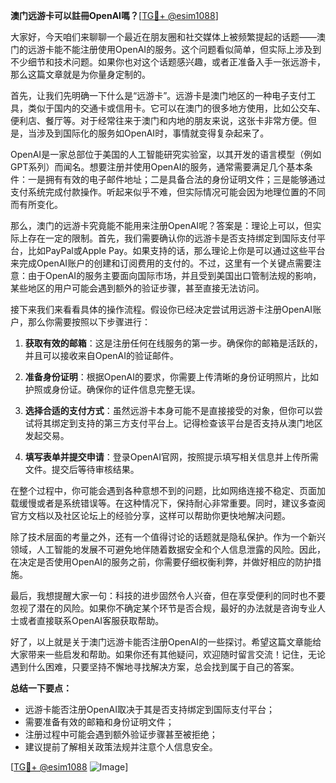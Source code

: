 **澳门远游卡可以註冊OpenAI嗎？**[[TG💪+ @esim1088](https://t.me/s/esim1088)]

大家好，今天咱们来聊聊一个最近在朋友圈和社交媒体上被频繁提起的话题——澳门的远游卡能不能注册使用OpenAI的服务。这个问题看似简单，但实际上涉及到不少细节和技术问题。如果你也对这个话题感兴趣，或者正准备入手一张远游卡，那么这篇文章就是为你量身定制的。

首先，让我们先明确一下什么是“远游卡”。远游卡是澳门地区的一种电子支付工具，类似于国内的交通卡或信用卡。它可以在澳门的很多地方使用，比如公交车、便利店、餐厅等。对于经常往来于澳门和内地的朋友来说，这张卡非常方便。但是，当涉及到国际化的服务如OpenAI时，事情就变得复杂起来了。

OpenAI是一家总部位于美国的人工智能研究实验室，以其开发的语言模型（例如GPT系列）而闻名。想要注册并使用OpenAI的服务，通常需要满足几个基本条件：一是拥有有效的电子邮件地址；二是具备合法的身份证明文件；三是能够通过支付系统完成付款操作。听起来似乎不难，但实际情况可能会因为地理位置的不同而有所变化。

那么，澳门的远游卡究竟能不能用来注册OpenAI呢？答案是：理论上可以，但实际上存在一定的限制。首先，我们需要确认你的远游卡是否支持绑定到国际支付平台，比如PayPal或Apple Pay。如果支持的话，那么理论上你是可以通过这些平台来完成OpenAI账户的创建和订阅费用的支付的。不过，这里有一个关键点需要注意：由于OpenAI的服务主要面向国际市场，并且受到美国出口管制法规的影响，某些地区的用户可能会遇到额外的验证步骤，甚至直接无法访问。

接下来我们来看看具体的操作流程。假设你已经决定尝试用远游卡注册OpenAI账户，那么你需要按照以下步骤进行：

1. **获取有效的邮箱**：这是注册任何在线服务的第一步。确保你的邮箱是活跃的，并且可以接收来自OpenAI的验证邮件。
   
2. **准备身份证明**：根据OpenAI的要求，你需要上传清晰的身份证明照片，比如护照或身份证。确保你的证件信息完整无误。

3. **选择合适的支付方式**：虽然远游卡本身可能不是直接接受的对象，但你可以尝试将其绑定到支持的第三方支付平台上。记得检查该平台是否支持从澳门地区发起交易。

4. **填写表单并提交申请**：登录OpenAI官网，按照提示填写相关信息并上传所需文件。提交后等待审核结果。

在整个过程中，你可能会遇到各种意想不到的问题，比如网络连接不稳定、页面加载缓慢或者是系统错误等。在这种情况下，保持耐心非常重要。同时，建议多查阅官方文档以及社区论坛上的经验分享，这样可以帮助你更快地解决问题。

除了技术层面的考量之外，还有一个值得讨论的话题就是隐私保护。作为一个新兴领域，人工智能的发展不可避免地伴随着数据安全和个人信息泄露的风险。因此，在决定是否使用OpenAI的服务之前，你需要仔细权衡利弊，并做好相应的防护措施。

最后，我想提醒大家一句：科技的进步固然令人兴奋，但在享受便利的同时也不要忽视了潜在的风险。如果你不确定某个环节是否合规，最好的办法就是咨询专业人士或者直接联系OpenAI客服获取帮助。

好了，以上就是关于澳门远游卡能否注册OpenAI的一些探讨。希望这篇文章能给大家带来一些启发和帮助。如果你还有其他疑问，欢迎随时留言交流！记住，无论遇到什么困难，只要坚持不懈地寻找解决方案，总会找到属于自己的答案。

**总结一下要点：**
- 远游卡能否注册OpenAI取决于其是否支持绑定到国际支付平台；
- 需要准备有效的邮箱和身份证明文件；
- 注册过程中可能会遇到额外验证步骤甚至被拒绝；
- 建议提前了解相关政策法规并注意个人信息安全。

[[TG💪+ @esim1088](https://t.me/s/esim1088) ![Image](https://i.postimg.cc/4NQfJmqS/Snipaste-2025-05-13-00-14-12.png)]